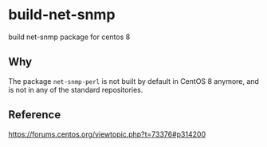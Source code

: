# build-net-snmp

build net-snmp package for centos 8

## Why

The package `net-snmp-perl` is not built by default in CentOS 8 anymore,
and is not in any of the standard repositories.

## Reference

https://forums.centos.org/viewtopic.php?t=73376#p314200
